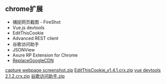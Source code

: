 ## chrome扩展

- 捕捉网页截图 - FireShot
- Vue.js devtools
- EditThisCookie
- Advanced REST client
- 谷歌访问助手
- JSONView
- Axure RP Extension for Chrome
- [ReplaceGoogleCDN](https://github.com/colindcli/ReplaceGoogleCDN)



[capture webpage screenshot.zip](https://github.com/colindcli/CodeGit/files/1265530/capture.webpage.screenshot.zip)
[EditThisCookie_v1.4.1.crx.zip](https://github.com/colindcli/CodeGit/files/1265529/EditThisCookie_v1.4.1.crx.zip)
[vue devtools 2.1.2.crx.zip](https://github.com/colindcli/CodeGit/files/1265531/vue.devtools.2.1.2.crx.zip)
[谷歌访问助手.zip](https://github.com/colindcli/CodeGit/files/1265528/default.zip)